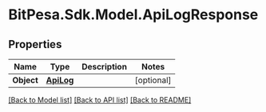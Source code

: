 # BitPesa.Sdk.Model.ApiLogResponse
## Properties

Name | Type | Description | Notes
------------ | ------------- | ------------- | -------------
**Object** | [**ApiLog**](ApiLog.md) |  | [optional] 

[[Back to Model list]](../README.md#documentation-for-models) [[Back to API list]](../README.md#documentation-for-api-endpoints) [[Back to README]](../README.md)

